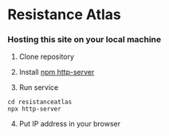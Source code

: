 # Resistance Atlas

### Hosting this site on your local machine

1. Clone repository

2. Install [npm http-server](https://www.npmjs.com/package/http-server)

3. Run service
```
cd resistanceatlas
npx http-server
```

4. Put IP address in your browser
